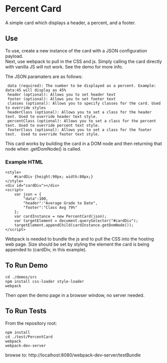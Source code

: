 # Percent Card

A simple card which displays a header, a percent, and a footer.  

## Use

To use, create a new instance of the card with a JSON configuration payload.  
Next, use webpack to pull in the CSS and js. Simply calling the card directly with vanilla JS will not work.  See the demo for more info.

The JSON paramaters are as follows:

	 data (required): The number to be displayed as a percent. Example: data:45 will display as 45%
     header (optional): Allows you to set header text
     footer (optional): Allows you to set footer text
     classes (optional): Allows you to specify classes for the card. Used to override styles
     headerClass (optional): Allows you to set a class for the header text. Used to override header text style.
     percentClass (optional): Allows you to set a class for the percent text. Used to override percent text style.
     footerClass (optional): Allows you to set a class for the footer text.  Used to override footer text style.

This card works by building the card in a DOM node and then returning that node when .getDomNode() is called.

### Example HTML
    <style>
        #cardDiv {height:90px; width:80px;}
    </style>
	<div id="cardDiv"></div>
	<script>
	    var json = {
	        "data":100,
	        "header":"Average Grade to Date",
	        "footer":"Class Avg 79%"
        };
        var cardInstance = new PercentCard(json);
        var targetElement = document.querySelector("#cardDiv");
        targetElement.appendChild(cardInstance.getDomNode());
	</script>

Webpack is needed to bundle the js and to pull the CSS into the hosting web page. 
Size should be set by styling the element the card is being appended to (cardDiv, in this example).

## To Run Demo

    cd ./demos/src
	npm install css-loader style-loader
	webpack
Then open the demo page in a browser window, no server needed.

## To Run Tests
From the repository root:

    npm install
	cd ./test/PercentCard
	webpack
	webpack-dev-server
	
browse to: http://localhost:8080/webpack-dev-server/testBundle
